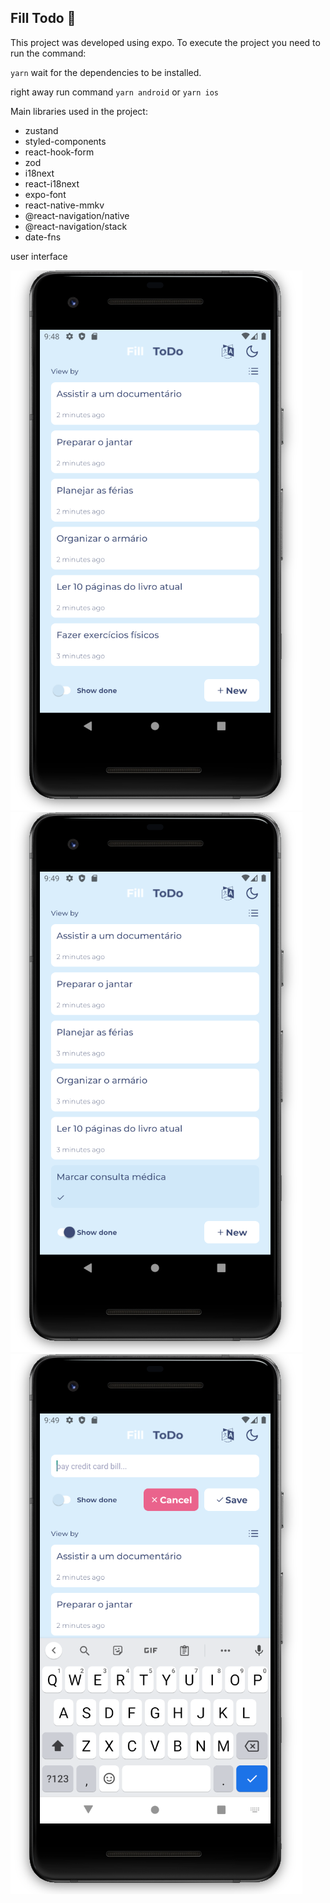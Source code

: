 ## Fill Todo 🚀

This project was developed using expo.
To execute the project you need to run the command:

`yarn`
wait for the dependencies to be installed.

right away run command
`yarn android`
or
`yarn ios`

Main libraries used in the project:

- zustand
- styled-components
- react-hook-form
- zod
- i18next
- react-i18next
- expo-font
- react-native-mmkv
- @react-navigation/native
- @react-navigation/stack
- date-fns

user interface

<img src="./assets/print1.png">
<img src="./assets/print 2.png">
<img src="./assets/print 3.png">
